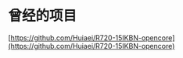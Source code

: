 # 曾经的项目

[https://github.com/Huiaei/R720-15IKBN-opencore](https://github.com/Huiaei/R720-15IKBN-opencore)
